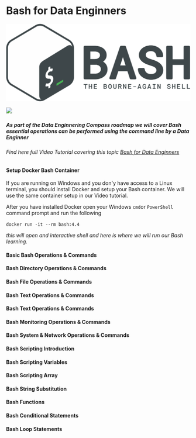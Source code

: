 # Bash for Data Enginners 
![Data Engineering Compass](https://github.com/InsightByte/DataEngineering-Compass/blob/main/assets/images/Gnu-bash-logo.png)


![](https://i.imgur.com/waxVImv.png) 

##### As part of the Data Enginnering Compass roadmap we will cover Bash essential operations can be performed using the command line by a Data Enginner


###### _Find here full Video Tutorial covering this topic_ [Bash for Data Enginners]() 


#### Setup Docker Bash Container
 If you are running on Windows and you don'y have access to a Linux terminal, you should install Docker and setup your Bash container. 
We will use the same container setup in our Video tutorial.

 After you have installed Docker open your Windows `cmd`or `PowerShell` command prompt and run the following
```
docker run -it --rm bash:4.4
```
_this will open and interactive shell and here is where we will run our Bash learning._



#### Basic Bash Operations & Commands
#### Bash Directory Operations & Commands
#### Bash File Operations & Commands
#### Bash Text Operations & Commands
#### Bash Text Operations & Commands
#### Bash Monitoring Operations & Commands
#### Bash System & Network Operations & Commands
#### Bash Scripting Introduction
#### Bash Scripting Variables
#### Bash Scripting Array
#### Bash String Substitution
#### Bash Functions
#### Bash Conditional Statements 
#### Bash Loop Statements

